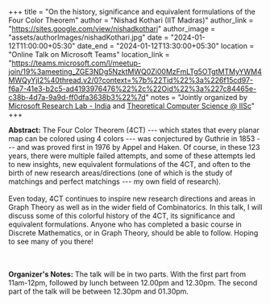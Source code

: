 +++
title = "On the history, significance and equivalent formulations of the Four Color Theorem"
author = "Nishad Kothari (IIT Madras)"
author_link = "https://sites.google.com/view/nishadkothari"
author_image = "assets/authorImages/nishadKothari.jpg"
date = "2024-01-12T11:00:00+05:30"
date_end = "2024-01-12T13:30:00+05:30"
location = "Online Talk on Microsoft Teams"
location_link = "https://teams.microsoft.com/l/meetup-join/19%3ameeting_ZGE3NDg5NzktMWQ0Zi00MzFmLTg5OTgtMTMyYWM4MWQyYjI2%40thread.v2/0?context=%7b%22Tid%22%3a%226f15cd97-f6a7-41e3-b2c5-ad4193976476%22%2c%22Oid%22%3a%227c84465e-c38b-4d7a-9a9d-ff0dfa3638b3%22%7d"
notes = "Jointly organized by <a href = "https://www.microsoft.com/en-us/research/lab/microsoft-research-india/" target= "_blank">Microsoft Research Lab - India</a> and <a href='https://www.csa.iisc.ac.in/theoretical-computer-science/' target= "_blank">Theoretical Computer Science @ IISc</a>"
+++

<b>Abstract:</b>
The Four Color Theorem (4CT) --- which states that every planar map can be colored using 4 colors --- was conjectured 
by Guthrie in 1853 --- and was proved first in 1976 by Appel and Haken. Of course, in these 123 years, there were 
multiple failed attempts, and some of these attempts led to new insights, new equivalent formulations of the 4CT, 
and often to the birth of new research areas/directions (one of which is the study of matchings and perfect 
matchings --- my own field of research).
<br><br>
Even today, 4CT continues to inspire new research directions and areas in Graph Theory as well as in the wider 
field of Combinatorics.
In this talk, I will discuss some of this colorful history of the 4CT, its significance and equivalent formulations.
Anyone who has completed a basic course in Discrete Mathematics, or in Graph Theory, should be able to follow.
Hoping to see many of you there!

<br><br>
<b>Organizer's Notes:</b> The talk will be in two parts. With the first part
from 11am-12pm, followed by lunch between 12.00pm and 12.30pm. 
The second part of the talk will be between 12.30pm and 01.30pm.

